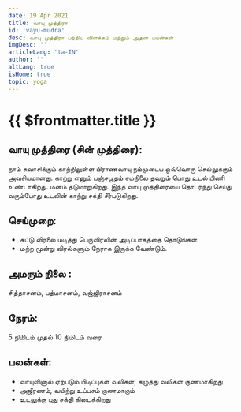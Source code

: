 ```yaml
---
date: 19 Apr 2021
title: வாயு முத்திரா
id: 'vayu-mudra'
desc: வாயு முத்திரா பற்றிய விளக்கம் மற்றும் அதன் பயன்கள்
imgDesc: ''
articleLang: 'ta-IN'
author: ''
altLang: true
isHome: true
topic: yoga
---
```


<altLang />

# {{ $frontmatter.title }}

## வாயு  முத்திரை (சின் முத்திரை):
நாம் சுவாசிக்கும் காற்றிலுள்ள பிராணவாயு நம்முடைய ஒவ்வொரு செல்லுக்கும் அவசியமானது. காற்று எனும் பஞ்சபூதம் சமநிலை தவறும் பொது உடல் பிணி உண்டாகிறது. மனம் தடுமாறுகிறது. இந்த வாயு முத்திரையை தொடர்ந்து செய்து வரும்போது உடலின் காற்று சக்தி சீர்படுகிறது.

## செய்முறை:
 - சுட்டு விரலை மடித்து பெருவிரலின் அடிப்பாகத்தை தொடுங்கள். 
 - மற்ற மூன்று விரல்களும் நேராக இருக்க வேண்டும்.

## அமரும் நிலை :
சித்தாசனம், பத்மாசனம், வஜ்ஜிராசனம்

## நேரம்:
5  நிமிடம் முதல் 10  நிமிடம் வரை

## பலன்கள்:
 - வாயுவினால் ஏற்படும் பிடிப்புகள் வலிகள், கழுத்து வலிகள் குணமாகிறது
 - அஜீரணம், வயிற்று உப்பசம் குணமாகும்
 - உடலுக்கு புது சக்தி கிடைக்கிறது

